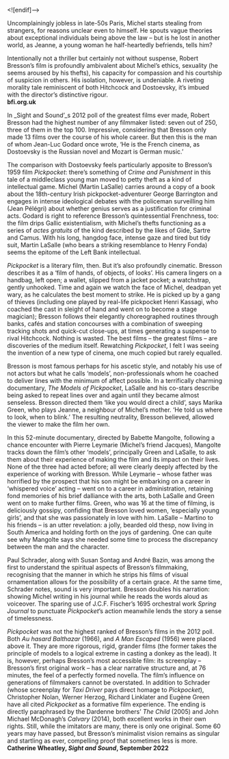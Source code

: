 
<![endif]-->

Uncomplainingly jobless in late-50s Paris, Michel starts stealing from strangers, for reasons unclear even to himself. He spouts vague theories about exceptional individuals being above the law – but is he lost in another world, as Jeanne, a young woman he half-heartedly befriends, tells him?

Intentionally not a thriller but certainly not without suspense, Robert Bresson’s film is profoundly ambivalent about Michel’s ethics, sexuality (he seems aroused by his thefts), his capacity for compassion and his courtship of suspicion in others. His isolation, however, is undeniable. A riveting morality tale reminiscent of both Hitchcock and Dostoevsky, it’s imbued with the director’s distinctive rigour.  
**bfi.org.uk**

In _Sight and Sound’_s 2012 poll of the greatest films ever made, Robert Bresson had the highest number of any filmmaker listed: seven out of 250, three of them in the top 100. Impressive, considering that Bresson only made 13 films over the course of his whole career. But then this is the man of whom Jean-Luc Godard once wrote, ‘He is the French cinema, as Dostoevsky is the Russian novel and Mozart is German music.’

The comparison with Dostoevsky feels particularly apposite to Bresson’s 1959 film _Pickpocket_: there’s something of _Crime and Punishment_ in this tale of a middleclass young man moved to petty theft as a kind of intellectual game. Michel (Martin LaSalle) carries around a copy of a book about the 18th-century Irish pickpocket-adventurer George Barrington and engages in intense ideological debates with the policeman surveilling him (Jean Pélégri) about whether genius serves as a justification for criminal acts. Godard is right to reference Bresson’s quintessential Frenchness, too: the film drips Gallic existentialism, with Michel’s thefts functioning as a series of _actes gratuits_ of the kind described by the likes of Gide, Sartre and Camus. With his long, hangdog face, intense gaze and tired but tidy suit, Martin LaSalle (who bears a striking resemblance to Henry Fonda) seems the epitome of the Left Bank intellectual.

_Pickpocket_ is a literary film, then. But it’s also profoundly cinematic. Bresson describes it as a ‘film of hands, of objects, of looks’. His camera lingers on a handbag, left open; a wallet, slipped from a jacket pocket; a watchstrap, gently unhooked. Time and again we watch the face of Michel, deadpan yet wary, as he calculates the best moment to strike. He is picked up by a gang of thieves (including one played by real-life pickpocket Henri Kassagi, who coached the cast in sleight of hand and went on to become a stage magician); Bresson follows their elegantly choreographed routines through banks, cafés and station concourses with a combination of sweeping tracking shots and quick-cut close-ups, at times generating a suspense to rival Hitchcock. Nothing is wasted. The best films – the greatest films – are discoveries of the medium itself. Rewatching _Pickpocket_, I felt I was seeing the invention of a new type of cinema, one much copied but rarely equalled.

Bresson is most famous perhaps for his ascetic style, and notably his use of not actors but what he calls ‘models’, non-professionals whom he coached to deliver lines with the minimum of affect possible. In a terrifically charming documentary, _The Models of Pickpocket_, LaSalle and his co-stars describe being asked to repeat lines over and again until they became almost senseless. Bresson directed them ‘like you would direct a child’, says Marika Green, who plays Jeanne, a neighbour of Michel’s mother. ‘He told us where to look, when to blink.’ The resulting neutrality, Bresson believed, allowed the viewer to make the film her own.

In this 52-minute documentary, directed by Babette Mangolte, following a chance encounter with Pierre Leymarie (Michel’s friend Jacques), Mangolte tracks down the film’s other ‘models’, principally Green and LaSalle, to ask them about their experience of making the film and its impact on their lives. None of the three had acted before; all were clearly deeply affected by the experience of working with Bresson. While Leymarie – whose father was horrified by the prospect that his son might be embarking on a career in ‘whispered voice’ acting – went on to a career in administration, retaining fond memories of his brief dalliance with the arts, both LaSalle and Green went on to make further films. Green, who was 16 at the time of filming, is deliciously gossipy, confiding that Bresson loved women, ‘especially young girls’, and that she was passionately in love with him. LaSalle – Martino to his friends – is an utter revelation: a jolly, bearded old thesp, now living in South America and holding forth on the joys of gardening. One can quite see why Mangolte says she needed some time to process the discrepancy between the man and the character.

Paul Schrader, along with Susan Sontag and André Bazin, was among the first to understand the spiritual aspects of Bresson’s filmmaking, recognising that the manner in which he strips his films of visual ornamentation allows for the possibility of a certain grace. At the same time, Schrader notes, sound is very important. Bresson doubles his narration: showing Michel writing in his journal while he reads the words aloud as voiceover. The sparing use of J.C.F. Fischer’s 1695 orchestral work _Spring Journal_ to punctuate _Pickpocket_’s action meanwhile lends the story a sense of timelessness.

_Pickpocket_ was not the highest ranked of Bresson’s films in the 2012 poll. Both _Au hasard Balthazar_ (1966), and _A Man Escaped_ (1956) were placed above it. They are more rigorous, rigid, grander films (the former takes the principle of models to a logical extreme in casting a donkey as the lead). It is, however, perhaps Bresson’s most accessible film: its screenplay – Bresson’s first original work – has a clear narrative structure and, at 76 minutes, the feel of a perfectly formed novella. The film’s influence on generations of filmmakers cannot be overstated. In addition to Schrader (whose screenplay for _Taxi Driver_ pays direct homage to _Pickpocket_), Christopher Nolan, Werner Herzog, Richard Linklater and Eugène Green have all cited _Pickpocket_ as a formative film experience. The ending is directly paraphrased by the Dardenne brothers’ _The Child_ (2005) and John Michael McDonagh’s _Calvary_ (2014), both excellent works in their own rights. Still, while the imitators are many, there is only one original. Some 60 years may have passed, but Bresson’s minimalist vision remains as singular and startling as ever, compelling proof that sometimes less is more.  
**Catherine Wheatley, _Sight and Sound_, September 2022**  
<!--stackedit_data:
eyJoaXN0b3J5IjpbLTc4NzQyMDc1Nl19
-->